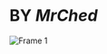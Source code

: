 #                                                                                        BY _MrChed_
![Frame 1](https://github.com/MrChed/_MrChed_/assets/141160614/191f30eb-9c2c-45a8-86ee-dcf330e7da40)
